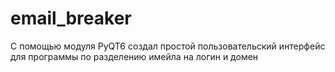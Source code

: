 # email_breaker
С помощью модуля PyQT6 создал простой пользовательский интерфейс для программы по разделению имейла на логин и домен
